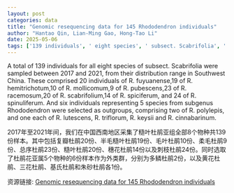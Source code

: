 ```yaml
---
layout: post
categories: data
title: "Genomic resequencing data for 145 Rhododendron individuals"
author: "Hantao Qin, Lian-Ming Gao, Hong-Tao Li"
date: 2025-05-06
tags: ['139 individuals', ' eight species', ' subsect. Scabrifolia', ' sampled', ' 2017-2021', ' distribution range', ' Southwest China', ' R. fuyuanense', ' R. hemitrichotum', ' R. mollicomum', ' R. pubescens', ' R. racemosum', ' R. scabrifolium', ' R. spiciferum', ' R. spinuliferum', ' six individuals', ' five species', ' subgenus Rhododendron', ' outgroups', ' R. polylepis', ' R. lutescens', ' R. triflorum', ' R. keysii', ' R. cinnabarinum']
---
```


A total of 139 individuals for all eight species of subsect. Scabrifolia were sampled between 2017 and 2021, from their distribution range in Southwest China. These comprised 20 individuals of R. fuyuanense,19 of R. hemitrichotum,10 of R. mollicomum,9 of R. pubescens,23 of R. racemosum,20 of R. scabrifolium,14 of R. spiciferum, and 24 of R. spinuliferum. And six individuals representing 5 species from subgenus Rhododendron were selected as outgroups, comprising two of R. polylepis, and one each of R. lutescens, R. triflorum, R. keysii and R. cinnabarinum.

2017年至2021年间，我们在中国西南地区采集了糙叶杜鹃亚组全部8个物种共139份样本。其中包括复瓣杜鹃20份、半毛糙叶杜鹃19份、毛叶杜鹃10份、柔毛杜鹃9份、总序杜鹃23份、糙叶杜鹃20份、穗花杜鹃14份以及刺枝杜鹃24份。同时选取了杜鹃花亚属5个物种的6份样本作为外类群，分别为多鳞杜鹃2份，以及黄花杜鹃、三花杜鹃、基氏杜鹃和朱砂杜鹃各1份。

资源链接: [Genomic resequencing data for 145 Rhododendron individuals](https://doi.org/10.57760/sciencedb.17142)
